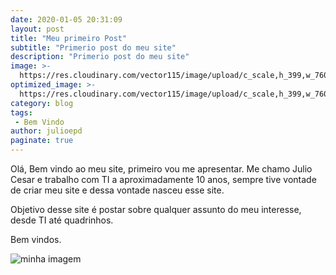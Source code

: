 ```yaml
---
date: 2020-01-05 20:31:09
layout: post
title: "Meu primeiro Post"
subtitle: "Primerio post do meu site"
description: "Primerio post do meu site"
image: >-
  https://res.cloudinary.com/vector115/image/upload/c_scale,h_399,w_760/v1578257648/julio/glenn-carstens-peters-npxXWgQ33ZQ-unsplash_hfnccv.jpg
optimized_image: >-
  https://res.cloudinary.com/vector115/image/upload/c_scale,h_399,w_760/v1578257648/julio/glenn-carstens-peters-npxXWgQ33ZQ-unsplash_hfnccv.jpg
category: blog
tags:
 - Bem Vindo
author: julioepd
paginate: true
---
```


Olá, 
Bem vindo ao meu site, primeiro vou me apresentar.
Me chamo Julio Cesar e trabalho com TI a aproximadamente 10 anos, sempre tive vontade de criar meu site e dessa vontade nasceu esse site.

Objetivo desse site é postar sobre qualquer assunto do meu interesse, desde TI até quadrinhos.

Bem vindos.


![minha imagem](https://media.giphy.com/media/jYAGkoghdmD9S/giphy.gif "Por hoje é só pessoal")

